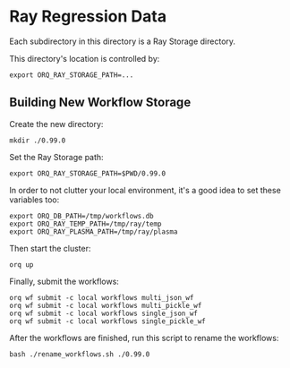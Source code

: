 # Ray Regression Data

Each subdirectory in this directory is a Ray Storage directory.

This directory's location is controlled by:

```
export ORQ_RAY_STORAGE_PATH=...
```

## Building New Workflow Storage

Create the new directory:

```
mkdir ./0.99.0
```

Set the Ray Storage path:

```
export ORQ_RAY_STORAGE_PATH=$PWD/0.99.0
```

In order to not clutter your local environment, it's a good idea to set these variables too:

```
export ORQ_DB_PATH=/tmp/workflows.db
export ORQ_RAY_TEMP_PATH=/tmp/ray/temp
export ORQ_RAY_PLASMA_PATH=/tmp/ray/plasma
```

Then start the cluster:

```
orq up
```

Finally, submit the workflows:

```
orq wf submit -c local workflows multi_json_wf
orq wf submit -c local workflows multi_pickle_wf
orq wf submit -c local workflows single_json_wf
orq wf submit -c local workflows single_pickle_wf
```

After the workflows are finished, run this script to rename the workflows:
```
bash ./rename_workflows.sh ./0.99.0
```
